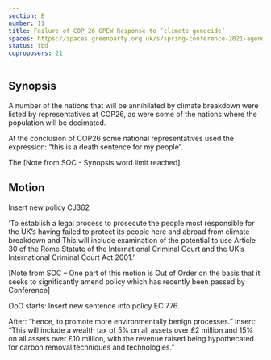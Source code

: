 ```yaml
---
section: E
number: 11
title: Failure of COP 26 GPEW Response to ‘climate genocide’
spaces: https://spaces.greenparty.org.uk/s/spring-conference-2021-agenda-forum2/?contentId=78226
status: tbd
coproposers: 21
---
```

## Synopsis

A number of the nations that will be annihilated by climate breakdown were listed by representatives at COP26, as were some of the nations where the population will be decimated.

At the conclusion of COP26 some national representatives used the expression: “this is a death sentence for my people”.

The [Note from SOC - Synopsis word limit reached]

## Motion

Insert new policy CJ362

‘To establish a legal process to prosecute the people most responsible for the UK’s having failed to protect its people here and abroad from climate breakdown and This will include examination of the potential to use Article 30 of the Rome Statute of the International Criminal Court and the UK’s International Criminal Court Act 2001.’

[Note from SOC – One part of this motion is Out of Order on the basis that it seeks to significantly amend policy
which has recently been passed by Conference]

OoO starts: Insert new sentence into policy EC 776.

After: “hence, to promote more environmentally benign processes.” insert: “This will include a wealth tax of 5% on all assets over £2 million and 15% on all assets over £10 million, with the revenue raised being hypothecated for carbon removal techniques and technologies.”
